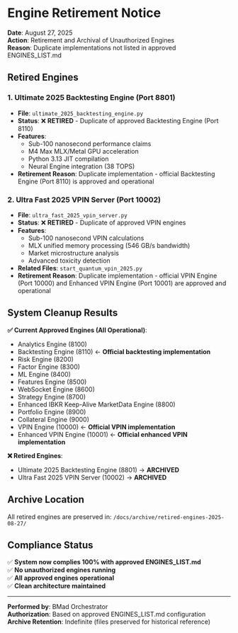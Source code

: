 # Engine Retirement Notice

**Date**: August 27, 2025  
**Action**: Retirement and Archival of Unauthorized Engines  
**Reason**: Duplicate implementations not listed in approved ENGINES_LIST.md

## Retired Engines

### 1. Ultimate 2025 Backtesting Engine (Port 8801)
- **File**: `ultimate_2025_backtesting_engine.py`
- **Status**: ❌ **RETIRED** - Duplicate of approved Backtesting Engine (Port 8110)
- **Features**: 
  - Sub-100 nanosecond performance claims
  - M4 Max MLX/Metal GPU acceleration
  - Python 3.13 JIT compilation
  - Neural Engine integration (38 TOPS)
- **Retirement Reason**: Duplicate implementation - official Backtesting Engine (Port 8110) is approved and operational

### 2. Ultra Fast 2025 VPIN Server (Port 10002)
- **File**: `ultra_fast_2025_vpin_server.py`
- **Status**: ❌ **RETIRED** - Duplicate of approved VPIN engines
- **Features**:
  - Sub-100 nanosecond VPIN calculations
  - MLX unified memory processing (546 GB/s bandwidth)
  - Market microstructure analysis
  - Advanced toxicity detection
- **Related Files**: `start_quantum_vpin_2025.py`
- **Retirement Reason**: Duplicate implementation - official VPIN Engine (Port 10000) and Enhanced VPIN Engine (Port 10001) are approved and operational

## System Cleanup Results

**✅ Current Approved Engines (All Operational)**:
- Analytics Engine (8100)
- Backtesting Engine (8110) ← **Official backtesting implementation**
- Risk Engine (8200)
- Factor Engine (8300)
- ML Engine (8400)
- Features Engine (8500)
- WebSocket Engine (8600)
- Strategy Engine (8700)
- Enhanced IBKR Keep-Alive MarketData Engine (8800)
- Portfolio Engine (8900)
- Collateral Engine (9000)
- VPIN Engine (10000) ← **Official VPIN implementation**
- Enhanced VPIN Engine (10001) ← **Official enhanced VPIN implementation**

**❌ Retired Engines**:
- Ultimate 2025 Backtesting Engine (8801) → **ARCHIVED**
- Ultra Fast 2025 VPIN Server (10002) → **ARCHIVED**

## Archive Location

All retired engines are preserved in:
`/docs/archive/retired-engines-2025-08-27/`

## Compliance Status

✅ **System now complies 100% with approved ENGINES_LIST.md**  
✅ **No unauthorized engines running**  
✅ **All approved engines operational**  
✅ **Clean architecture maintained**

---

**Performed by**: BMad Orchestrator  
**Authorization**: Based on approved ENGINES_LIST.md configuration  
**Archive Retention**: Indefinite (files preserved for historical reference)